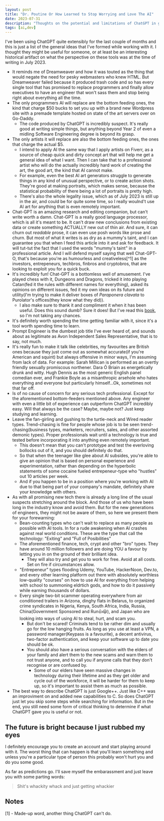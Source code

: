 ```yaml
---
layout: post
title: "Dr. Poutine Or How Learned to Stop Worrying and Love The AI"
date: 2023-07-31
description: "Thoughts on the potential and limitations of ChatGPT in game development, its impact on tech industry, and its role in creative fields in July 2023."
tags: [ai,dev]
---
```


I've been using ChatGPT quite extensibly for the last couple of months and this is just a list of the general ideas that I've formed while working with it. I thought they might be useful for someone, or at least be an interesting historical artifact on what the perspective on these tools was at the time of writing in July 2023.

* It reminds me of Dreamweaver and how it was touted as the thing that would negate the need for pesky webmasters who knew HTML. But Dreamweaver failed because it produced trash code and so has every single tool that has promised to replace programmers and finally allow executives to have an engineer that won't sass them and stop being right about everything all the time.
* The only programmers AI will replace are the bottom feeding ones, the kind that charge $50 bucks to set you up with a brand new Wordpress site with a premade template hosted on state of the art servers over on Go-Daddy.
  * The code produced by ChatGPT is incredibly suspect. It's really good at writing simple things, but anything beyond Year 2 of even a midling Software Engineering degree is beyond its grasp.
* The only artists it will replace are also the bottom feeding ones, the ones that charge the actual $5.
  * I intend to apply AI the same way that I apply artists on Fiverr, as a source of cheap quick and dirty concept art that will help me get a general idea of what I want. Then I can take that to a professional artist who will do the actually incredibly hard work of creating the art, the good art, the kind that AI cannot make.
  * For example, even the best AI art generators struggle to generate things in any kind of unusual perspective, or to create action shots. They're good at making portraits, which makes sense, because the statistical probability of there being a lot of portraits is pretty high.
  * There's also the whole legality issue, which as of July 2023 is still up in the air, and could be for quite some time, so I really woulnd't use AI art for anything that is even remotely important.
* Chat-GPT is an amazing research and editing companion, but can't write worth a damn. Chat-GPT is a really good language processor, which is all it's meant to be. It can't draw new conclusions from existing data or create something ACTUALLY new out of thin air. And sure, it can churn out *readable* prose, it can even use posh words like prose and churn. But most of what it writes is as dry as a mummy's taint, and I can guarantee you that when I feed this article into it and ask for feedback. It will tut-tut the fact that I used the words "mummy's taint" in a professional article. And I will defend myself saying that well Chat-GPT-O, that's because you're as humourless and creativeless[^1] as the investors, entrepeneurs, techbros, finbros and cryptobros, that are looking to exploit you for a quick buck.
* It's incredibly fun! Chat-GPT is a bottomless well of amusement. I've played chess with it, Dungeons and Dragons, tricked it into playing Catan(fed it the rules with different names for everything), asked its opinions on different issues, fed it my own ideas on its future and utility(I'm trying to make it deliver boxes of *Paraponera clavata* to Purolator's offices(they know what they did)).
  * I also make sure to thank it and compliment it when it has been useful. Does this sound dumb? Sure it does! But I've read this [book](https://en.wikipedia.org/wiki/Superintelligence:_Paths,_Dangers,_Strategies), so I'm not taking any chances.
* It's definitely worth spending the time getting familiar with it, since it's a tool worth spending time to learn.
* Prompt Engineer is the dumbest job title I've ever heard of, and sounds about as legitimate as Avon Independent Sales Representative, that is to say, not much.
* It's really fun to make it talk like celebrities, my favourites are British ones because they just come out as somewhat accurate(if you're American and squint) but always offensive in minor ways, I'm assuming from lack of data. For example: Sarah Millican is performed as an overtly friendly sexually promiscous northener.  Dara Ó Briain as energetically drunk and witty. Hugh Dennis as the most generic English panel comedian ever, and Frankie Boyle as a misanthropic arsehole who hates everything and everyone but particularly himself...Ok, sometimes not that far off.
* Is of no cause of concern for any serious tech professional. Except for the aforementioned bottom-feeders mentioned above. Any engineer with even a little bit of experience can outperform ChatGPT incredibly easy. Will that always be the case? Maybe, maybe not? Just keep studying and learning.
* Leave the fan-girling and gushing to the turtle-neck and Wired reader types. Trend-chasing is fine for people whose job is to be seen trend-chasing(business types, marketers, recruiters, sales, and other assorted demonic types). Proper professionals wait until a technology is true and tested before incorporating it into anything even remotely important.
  * This doesn't mean that you can't prototype and test the everloving bollocks out of it, and you should definitely do that.
  * So that when the teenager like glee about AI subsides, you're able to give an opinion that is based on personal experience and experimentation, rather than depending on the hyperbolic statements of some cocaine fueled entrepeneur-type who "hustles" out 10 articles per week.
  * And if you happen to be in a position where you're working with AI due to that being part of your company's mandate, definitely share your knowledge with others.
* As with all promising new tech there is already a long line of the usual suspects stretching around the block. And those of us who have been long in the industry know and avoid them. But for the new generations of engineers, they might not be aware of them, so here we present them for your forewarning:
  * Bean-counting types who can't wait to replace as many people as possible with AI tools. In for a rude awakening when AI crashes against real world conditions. These are the type that call the technology: "Exiting" and "Full of Posibilities"
  * The aforementioned finance, tech, crypt and other "bro" types. They have around 10 million followers and are doing YOU a favour by letting you in on the ground of their brilliant idea.
    * They will also try and get you to work for free. Avoid at all costs. Set on fire if circumstances allow.
  * "Entrepeneur" types flooding Udemy, YouTube, HackerNoon, Dev.to, and every other learning platform out there with absolutely worthless low-quality "courses" on how to use AI for everything from helping with school to summoning eldrtich gods, and how to do it passively while earning thousands of dollars.
  * Every single two-bit scammer operating everywhere from air conditioned trailers in Arizona, dinghy flats in Belarus, to organized crime syndicates in Nigeria, Kenya, South Africa, India, Russia, China(Government Sponsored and Run👍😃), and Japan who are looking into ways of using AI to steal, hurt, and scam you.
    * But don't be scared! Criminals tend to be rather dim and usually go for the low hanging fruits. As long as you use at least a VPN, a password manager(Keypass is a favourite), a decent antivirus, two-factor authentication, and keep your software up to date you should be ok.
    * You should also have a serious conversation with the elders of your family and alert them to the new scams and warn them to not trust anyone, and to call you if anyone calls that they don't recognise or are confused by.
      * Some of our elders have seen massive changes in technology during their lifetime and as they get older and cycle out of the workforce, it will be harder for them to keep up, so it's important to assist them as much as possible.
* The best way to describe ChatGPT is just Google++. Just like C++ was an improviment on and added new capabilities to C. So does ChatGPT just let you skip some steps while searching for information. But in the end, you still need some form of critical thinking to determine if what ChatGPT gave you is useful or not.

## The future is bright because I just rubbed my eyes

I definitely encourage you to create an account and start playing around with it. The worst thing that can happen is that you'll learn something and unless you're a particular type of person this probably won't hurt you and do you some good.

As far as predictions go. I'll save myself the embarassment and just leave you with some parting words:

>Shit's whackity whack and just getting whackier

## Notes

[1] - Made-up word, another thing ChatGPT can't do.
